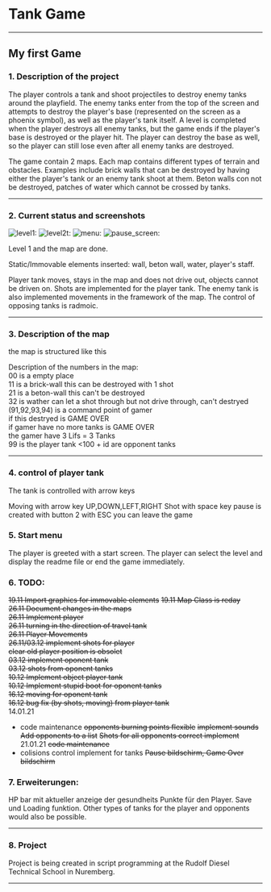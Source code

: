 # Tank Game 
---
My first Game
---
### 1. Description of the project
The player controls a tank and shoot projectiles to destroy enemy tanks around the playfield. The enemy tanks enter from the top of the screen and attempts to destroy the player's base (represented on the screen as a phoenix symbol), as well as the player's tank itself. A level is completed when the player destroys all enemy tanks, but the game ends if the player's base is destroyed or the player hit. The player can destroy the base as well, so the player can still lose even after all enemy tanks are destroyed.

The game contain 2 maps. Each map contains different types of terrain and obstacles. Examples include brick walls that can be destroyed by having either the player's tank or an enemy tank shoot at them. Beton walls con not be destroyed, patches of water which cannot be crossed by tanks. 

---
### 2. Current status and screenshots
![level1:](https://www.bilder-upload.eu/thumb/1871d7-1611564145.jpg)
![level2t:](https://www.bilder-upload.eu/thumb/f04ed6-1611563806.jpg)
![menu:](https://www.bilder-upload.eu/thumb/5b6d4c-1611563776.jpg)
![pause_screen:](https://www.bilder-upload.eu/thumb/79d6b7-1611563838.jpg)

Level 1 and the map are done.

Static/Immovable elements inserted: wall, beton wall, water, player's staff.

Player tank moves, stays in the map and does not drive out,
objects cannot be driven on.
Shots are implemented for the player tank.
The enemy tank is also implemented movements in the framework of the map.
The control of opposing tanks is radmoic.
        
---
### 3. Description of the map 
the map is structured like this

Description of the numbers in the map:  <br>
        00              is a empty place  <br>
        11              is a brick-wall this can be destroyed with 1 shot  <br>
        21              is a beton-wall this can't be destroyed  <br>
        32              is wather can let a shot through but not drive through, can't destryed  <br>
        (91,92,93,94)   is a command point of gamer  <br>
                        if this destryed is GAME OVER <br>
                        if gamer have no more tanks is GAME OVER  <br>
                        the gamer have 3 Lifs = 3 Tanks  <br>
        99              is the player tank
        <100 + id       are opponent tanks
***
### 4. control of player tank
The tank is controlled with arrow keys

Moving with arrow key UP,DOWN,LEFT,RIGHT
Shot with space key 
pause is created with button 2
with ESC you can leave the game

### 5. Start menu
The player is greeted with a start screen.
The player can select the level and display the readme file or end the game immediately.

### 6. TODO: 

~~19.11 Import graphics for immovable elements~~
~~19.11 Map Class is reday <br>~~
~~26.11 Document changes in the maps  <br>~~
~~26.11 Implement player  <br>~~
~~26.11 turning in the direction of travel tank <br>~~
~~26.11 Player Movements  <br>~~
~~26.11/03.12 implement shots for player <br>~~
~~clear old player position is obsolet<br>~~
~~03.12 implement oponent tank<br>~~
~~03.12 shots from oponent tanks<br>~~
~~10.12 Implement object player tank<br>~~
~~10.12 Implement stupid boot for oponent tanks <br>~~
~~16.12 moving for oponent tank<br>~~
~~16.12 bug fix (by shots, moving) from player tank<br>~~
14.01.21 
- code maintenance
~~opponents burning points flexible~~
~~implement sounds~~
~~Add opponents to a list~~
~~Shots for all opponents correct implement~~
21.01.21
~~code maintenance~~
- colisions control implement for tanks
~~Pause bildschirm, Game Over bildschirm~~

### 7. Erweiterungen:
HP bar mit aktueller anzeige der gesundheits Punkte für den Player.
Save und Loading funktion.
Other types of tanks for the player and opponents would also be possible.

---

### 8. Project 
Project is being created in script programming at the Rudolf Diesel Technical School in Nuremberg.

---

